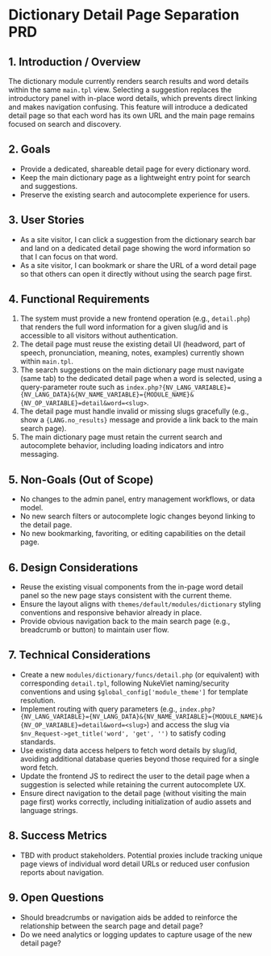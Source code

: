 # Dictionary Detail Page Separation PRD

## 1. Introduction / Overview
The dictionary module currently renders search results and word details within the same `main.tpl` view. Selecting a suggestion replaces the introductory panel with in-place word details, which prevents direct linking and makes navigation confusing. This feature will introduce a dedicated detail page so that each word has its own URL and the main page remains focused on search and discovery.

## 2. Goals
- Provide a dedicated, shareable detail page for every dictionary word.
- Keep the main dictionary page as a lightweight entry point for search and suggestions.
- Preserve the existing search and autocomplete experience for users.

## 3. User Stories
- As a site visitor, I can click a suggestion from the dictionary search bar and land on a dedicated detail page showing the word information so that I can focus on that word.
- As a site visitor, I can bookmark or share the URL of a word detail page so that others can open it directly without using the search page first.

## 4. Functional Requirements
1. The system must provide a new frontend operation (e.g., `detail.php`) that renders the full word information for a given slug/id and is accessible to all visitors without authentication.
2. The detail page must reuse the existing detail UI (headword, part of speech, pronunciation, meaning, notes, examples) currently shown within `main.tpl`.
3. The search suggestions on the main dictionary page must navigate (same tab) to the dedicated detail page when a word is selected, using a query-parameter route such as `index.php?{NV_LANG_VARIABLE}={NV_LANG_DATA}&{NV_NAME_VARIABLE}={MODULE_NAME}&{NV_OP_VARIABLE}=detail&word=<slug>`.
4. The detail page must handle invalid or missing slugs gracefully (e.g., show a `{LANG.no_results}` message and provide a link back to the main search page).
5. The main dictionary page must retain the current search and autocomplete behavior, including loading indicators and intro messaging.

## 5. Non-Goals (Out of Scope)
- No changes to the admin panel, entry management workflows, or data model.
- No new search filters or autocomplete logic changes beyond linking to the detail page.
- No new bookmarking, favoriting, or editing capabilities on the detail page.

## 6. Design Considerations
- Reuse the existing visual components from the in-page word detail panel so the new page stays consistent with the current theme.
- Ensure the layout aligns with `themes/default/modules/dictionary` styling conventions and responsive behavior already in place.
- Provide obvious navigation back to the main search page (e.g., breadcrumb or button) to maintain user flow.

## 7. Technical Considerations
- Create a new `modules/dictionary/funcs/detail.php` (or equivalent) with corresponding `detail.tpl`, following NukeViet naming/security conventions and using `$global_config['module_theme']` for template resolution.
- Implement routing with query parameters (e.g., `index.php?{NV_LANG_VARIABLE}={NV_LANG_DATA}&{NV_NAME_VARIABLE}={MODULE_NAME}&{NV_OP_VARIABLE}=detail&word=<slug>`) and access the slug via `$nv_Request->get_title('word', 'get', '')` to satisfy coding standards.
- Use existing data access helpers to fetch word details by slug/id, avoiding additional database queries beyond those required for a single word fetch.
- Update the frontend JS to redirect the user to the detail page when a suggestion is selected while retaining the current autocomplete UX.
- Ensure direct navigation to the detail page (without visiting the main page first) works correctly, including initialization of audio assets and language strings.

## 8. Success Metrics
- TBD with product stakeholders. Potential proxies include tracking unique page views of individual word detail URLs or reduced user confusion reports about navigation.

## 9. Open Questions
- Should breadcrumbs or navigation aids be added to reinforce the relationship between the search page and detail page?
- Do we need analytics or logging updates to capture usage of the new detail page?

